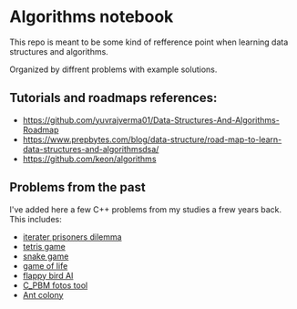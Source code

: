 # Algorithms notebook

This repo is meant to be some kind of refference point when learning data structures and algorithms.

Organized by diffrent problems with example solutions.

## Tutorials and roadmaps references:

- https://github.com/yuvrajverma01/Data-Structures-And-Algorithms-Roadmap
- https://www.prepbytes.com/blog/data-structure/road-map-to-learn-data-structures-and-algorithmsdsa/
- https://github.com/keon/algorithms

## Problems from the past

I've added here a few C++ problems from my studies a frew years back.
This includes:

- [iterater prisoners dilemma](./iterated-prisoner-s-dilemma)
- [tetris game](./game-tetris/)
- [snake game](./game-snake/)
- [game of life](./game-of-life/)
- [flappy bird AI](./flappy_bird_AI/)
- [C_PBM fotos tool](./C-PBM-fotos-tool./)
- [Ant colony](./ant_colony/)
